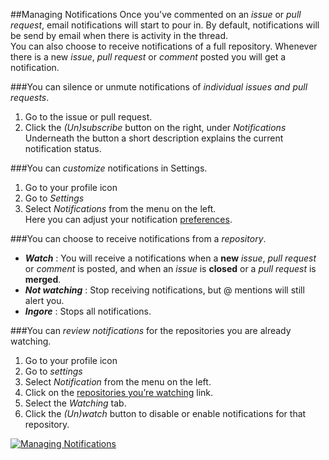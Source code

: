 ##Managing Notifications
Once you've commented on an _issue_ or _pull request_, email notifications will start to pour in. By default, notifications will be send by email when there is activity in the thread.  
You can also choose to receive notifications of a full repository. Whenever there is a new _issue_, _pull request_ or _comment_ posted you will get a notification.

###You can silence or unmute notifications of _individual issues and pull requests_.

1. Go to the issue or pull request.
2. Click the _(Un)subscribe_ button on the right, under _Notifications_  
Underneath the button a short description explains the current notification status.

###You can _customize_ notifications in Settings.

1. Go to your profile icon
2. Go to _Settings_
3. Select _Notifications_ from the menu on the left.  
Here you can adjust your notification [preferences](https://help.github.com/articles/managing-notification-delivery-methods/). 

###You can choose to receive notifications from a _repository_.

* _**Watch**_ : You will receive a notifications when a **new** _issue_, _pull request_ or _comment_ is posted, and when an _issue_ is **closed** or a _pull request_ is **merged**.  
* _**Not watching**_ : Stop receiving notifications, but @ mentions will still alert you.  
* _**Ingore**_ : Stops all notifications.  

###You can _review notifications_ for the repositories you are already watching.

1. Go to your profile icon
2. Go to _settings_
3. Select _Notification_ from the menu on the left.
4. Click on the [repositories you’re watching](https://github.com/watching) link.
5. Select the _Watching_ tab.
6. Click the _(Un)watch_ button to disable or enable notifications for that repository.

[![Managing Notifications](http://img.youtube.com/vi/ocQldxF7fMY/0.jpg)](http://www.youtube.com/watch?v=ocQldxF7fMY)
